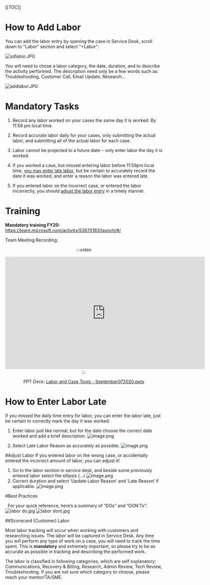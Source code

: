 
[[_TOC_]]

# How to Add Labor
You can add the labor entry by opening the case in Service Desk, scroll down to "Labor" section and select "+Labor":

 ![sdlabor.JPG](/.attachments/sdlabor-e0d20039-bcfd-483a-82ff-e527b260ef36.JPG)

You will need to chose a labor category, the date, duration, and to describe the activity performed.
The description need only be a few words such as: Troubleshooting, Customer Call, Email Update, Research...

![addlabor.JPG](/.attachments/addlabor-ba4e9a21-713c-4267-aeca-4d700d3f748e.JPG)

# Mandatory Tasks

1. Record any labor worked on your cases the same day it is worked. 
By 11:59 pm local time.

2. Record accurate labor daily for your cases, only submitting the actual labor, and submitting all of the actual labor for each case.

3. Labor cannot be projected to a future date-- only enter labor the day it is worked.

4. If you worked a case, but missed entering labor before 11:59pm local time, [you may enter late labor](https://dev.azure.com/Supportability/Big%20Data/_wiki/wikis/Big-Data.wiki/295071/Labor-Tracking?anchor=how-to-enter-labor-late), but be certain to accurately record the date it was worked, and enter a reason the labor was entered late.
5. If you entered labor on the incorrect case, or entered the labor incorrectly, you should [adjust the labor entry](https://dev.azure.com/Supportability/Big%20Data/_wiki/wikis/Big-Data.wiki/295071/Labor-Tracking?anchor=adjust-labor) in a timely manner.

# Training

**Mandatory training FY20:**
https://learn.microsoft.com/activity/S3670183/launch/#/

Team Meeting Recording:


<center>

:::video
<iframe width="640" height="360" src="https://msit.microsoftstream.com/embed/video/1d23a1ff-0400-96f3-17ad-f1eaf2123125?autoplay=false&amp;showinfo=true" allowfullscreen style="border:none;"></iframe>
:::

PPT Deck: [Labor and Case Tools - September072020.pptx](/.attachments/Labor%20and%20Case%20Tools%20(Flat%20Deck)%20-%20September072020-5300545e-8120-4d5c-bb25-f4ac6ec68869.pptx)
</center>

# How to Enter Labor Late
If you missed the daily time entry for labor, you can enter the labor late, just be certain to correctly mark the day it was worked.

1. Enter labor just like normal, but for the date choose the correct date worked and add a brief description.
![image.png](/.attachments/image-eb06f766-d55b-4da0-8312-038c4227f2f9.png)

2. Select Late Labor Reason as accurately as possible.
![image.png](/.attachments/image-3843157d-e115-450d-a6d0-44501e0b92db.png)

#Adjust Labor
If you entered labor on the wrong case, or accidentally entered the incorrect amount of labor, you can adjust it! 

1. Go to the labor section in service desk, and beside some previously entered labor select the ellipsis (…)
![image.png](/.attachments/image-1d13c6d4-eb9b-4a61-8336-abfcc2554d3b.png)
2. Correct duration and select ‘Update Labor Reason’ and ‘Late Reason’ if applicable.
![image.png](/.attachments/image-8e6fe318-1a5b-442b-9102-35fc581c63f3.png)

#Best Practices

 
For your quick reference, here’s a summary of “DOs” and “DON’Ts”:
 
![labor do.jpg](/.attachments/labor%20do-b861bbb1-11f4-421a-b41e-299da11a9936.jpg)
![labor dont.jpg](/.attachments/labor%20dont-4826269c-0a66-495d-adca-08a9c2b98bcc.jpg)
 


##Scorecard (Customer) Labor

Most labor tracking will occur when working with customers and researching issues. The labor will be captured in Service Desk.
Any time you will perform any type of work on a case, you will need to track the time spent. This is **mandatory** and extremely important, so please try to be as accurate as possible in tracking and describing the performed work.

The labor is classified in following categories, which are self explanatory: Communications, Recovery & Billing, Research, Admin Review, Tech Review, Troubleshooting. If you are not sure which category to choose, please reach your mentor/TA/SME.




